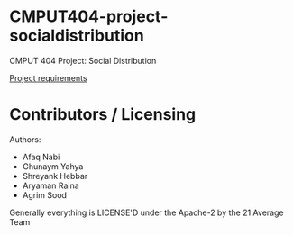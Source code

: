 # CMPUT404-project-socialdistribution

CMPUT 404 Project: Social Distribution

[Project requirements](https://github.com/uofa-cmput404/project-socialdistribution/blob/master/project.org)

# Contributors / Licensing

Authors:

- Afaq Nabi
- Ghunaym Yahya
- Shreyank Hebbar
- Aryaman Raina
- Agrim Sood

Generally everything is LICENSE'D under the Apache-2 by the 21 Average Team
